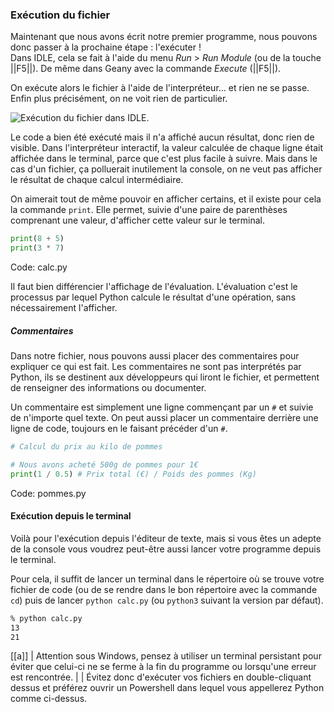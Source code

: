 ### Exécution du fichier

Maintenant que nous avons écrit notre premier programme, nous pouvons donc passer à la prochaine étape : l'exécuter !  
Dans IDLE, cela se fait à l'aide du menu _Run_ > _Run Module_ (ou de la touche ||F5||).
De même dans Geany avec la commande _Execute_ (||F5||).

On exécute alors le fichier à l'aide de l'interpréteur… et rien ne se passe.
Enfin plus précisément, on ne voit rien de particulier.

![Exécution du fichier dans IDLE.](img/idle_exec_file.png)

Le code a bien été exécuté mais il n'a affiché aucun résultat, donc rien de visible.
Dans l'interpréteur interactif, la valeur calculée de chaque ligne était affichée dans le terminal, parce que c'est plus facile à suivre.
Mais dans le cas d'un fichier, ça polluerait inutilement la console, on ne veut pas afficher le résultat de chaque calcul intermédiaire.

On aimerait tout de même pouvoir en afficher certains, et il existe pour cela la commande `print`.
Elle permet, suivie d'une paire de parenthèses comprenant une valeur, d'afficher cette valeur sur le terminal.

```python
print(8 + 5)
print(3 * 7)
```
Code: calc.py

Il faut bien différencier l'affichage de l'évaluation.
L'évaluation c'est le processus par lequel Python calcule le résultat d'une opération, sans nécessairement l'afficher.

##### Commentaires

Dans notre fichier, nous pouvons aussi placer des commentaires pour expliquer ce qui est fait.
Les commentaires ne sont pas interprétés par Python, ils se destinent aux développeurs qui liront le fichier, et permettent de renseigner des informations ou documenter.

Un commentaire est simplement une ligne commençant par un `#` et suivie de n'importe quel texte.
On peut aussi placer un commentaire derrière une ligne de code, toujours en le faisant précéder d'un `#`.

```python
# Calcul du prix au kilo de pommes

# Nous avons acheté 500g de pommes pour 1€
print(1 / 0.5) # Prix total (€) / Poids des pommes (Kg)
```
Code: pommes.py

#### Exécution depuis le terminal

Voilà pour l'exécution depuis l'éditeur de texte, mais si vous êtes un adepte de la console vous voudrez peut-être aussi lancer votre programme depuis le terminal.

Pour cela, il suffit de lancer un terminal dans le répertoire où se trouve votre fichier de code (ou de se rendre dans le bon répertoire avec la commande `cd`) puis de lancer `python calc.py` (ou `python3` suivant la version par défaut).

```sh
% python calc.py
13
21
```

[[a]]
| Attention sous Windows, pensez à utiliser un terminal persistant pour éviter que celui-ci ne se ferme à la fin du programme ou lorsqu'une erreur est rencontrée.
|
| Évitez donc d'exécuter vos fichiers en double-cliquant dessus et préférez ouvrir un Powershell dans lequel vous appellerez Python comme ci-dessus.
